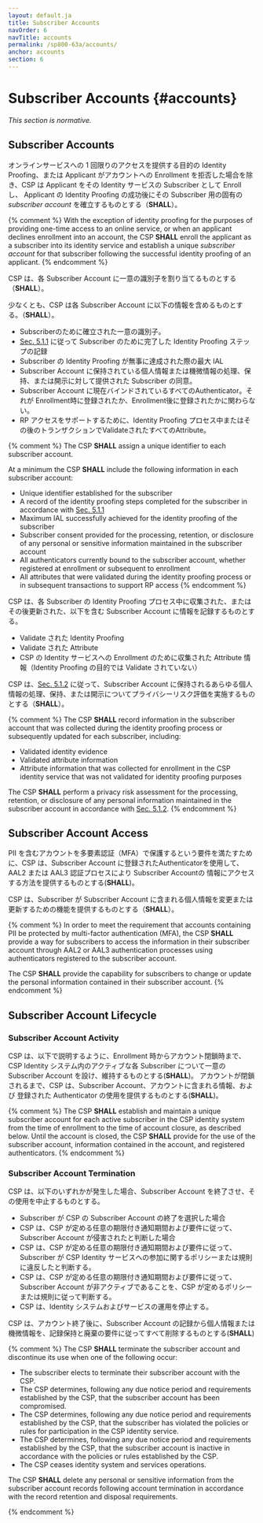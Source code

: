 ```yaml
---
layout: default.ja
title: Subscriber Accounts
navOrder: 6
navTitle: accounts
permalink: /sp800-63a/accounts/
anchor: accounts
section: 6
---
```


# Subscriber Accounts {#accounts}

_This section is normative._

## Subscriber Accounts

オンラインサービスへの 1 回限りのアクセスを提供する目的の Identity Proofing、または Applicant がアカウントへの Enrollment を拒否した場合を除き、CSP は Applicant をその Identity サービスの Subscriber として Enroll し、 Applicant の Identity Proofing の成功後にその Subscriber 用の固有の _subscriber account_ を確立するものとする（**SHALL**）。

{% comment %}
With the exception of identity proofing for the purposes of providing one-time access to an online service, or when an applicant declines enrollment into an account, the CSP **SHALL** enroll the applicant as a subscriber into its identity service and establish a unique _subscriber account_ for that subscriber following the successful identity proofing of an applicant. 
{% endcomment %}

CSP は、各 Subscriber Account に一意の識別子を割り当てるものとする（**SHALL**）。

少なくとも、CSP は各 Subscriber Account に以下の情報を含めるものとする。（**SHALL**）。

* Subscriberのために確立された一意の識別子。
* [Sec. 5.1.1](sec5_ial.ja.md#DocRecReqs) に従って Subscriber のために完了した Identity Proofing ステップの記録
* Subscriber の Identity Proofing が無事に達成された際の最大 IAL
* Subscriber Account に保持されている個人情報または機微情報の処理、保持、または開示に対して提供された Subscriber の同意。
* Subscriber Account に現在バインドされているすべてのAuthenticator。それが Enrollment時に登録されたか、Enrollment後に登録されたかに関わらない。
* RP アクセスをサポートするために、Identity Proofing プロセス中またはその後のトランザクションでValidateされたすべてのAttribute。

{% comment %}
The CSP **SHALL** assign a unique identifier to each subscriber account. 

At a minimum the CSP **SHALL** include the following information in each subscriber account:

* Unique identifier established for the subscriber 
* A record of the identity proofing steps completed for the subscriber in accordance with [Sec. 5.1.1](sec5_ial.md#DocRecReqs)
* Maximum IAL successfully achieved for the identity proofing of the subscriber
* Subscriber consent provided for the processing, retention, or disclosure of any personal or sensitive information maintained in the subscriber account
* All authenticators currently bound to the subscriber account, whether registered at enrollment or subsequent to enrollment
* All attributes that were validated during the identity proofing process or in subsequent transactions to support RP access 
{% endcomment %}

CSP は、各 Subscriber の Identity Proofing プロセス中に収集された、またはその後更新された、以下を含む Subscriber Account に情報を記録するものとする。

* Validate された Identity Proofing 
* Validate された Attribute
* CSP の Identity サービスへの Enrollment のために収集された Attribute 情報（Identity Proofing の目的では Validate されていない）

CSP は、[Sec. 5.1.2](sec5_ial.ja.md#PrivacyReqs) に従って、Subscriber Account に保持されるあらゆる個人情報の処理、保持、または開示についてプライバシーリスク評価を実施するものとする（**SHALL**）。

{% comment %}
The CSP **SHALL** record information in the subscriber account that was collected during the identity proofing process or subsequently updated for each subscriber, including:

* Validated identity evidence 
* Validated attribute information 
* Attribute information that was collected for enrollment in the CSP identity service that was not validated for identity proofing purposes

The CSP **SHALL** perform a privacy risk assessment for the processing, retention, or disclosure of any personal information maintained in the subscriber account in accordance with [Sec. 5.1.2](sec5_ial.md#PrivacyReqs).
{% endcomment %}

## Subscriber Account Access

PII を含むアカウントを多要素認証（MFA）で保護するという要件を満たすために、CSP は、Subscriber Account に登録されたAuthenticatorを使用して、AAL2 または AAL3 認証プロセスにより Subscriber Accountの 情報にアクセスする方法を提供するものとする(**SHALL**)。

CSP は、Subscriber が Subscriber Account に含まれる個人情報を変更または更新するための機能を提供するものとする（**SHALL**）。

{% comment %}
In order to meet the requirement that accounts containing PII be protected by multi-factor authentication (MFA), the CSP **SHALL** provide a way for subscribers to access the information in their subscriber account through AAL2 or AAL3 authentication processes using authenticators registered to the subscriber account. 

The CSP **SHALL** provide the capability for subscribers to change or update the personal information contained in their subscriber account.
{% endcomment %}

## Subscriber Account Lifecycle

### Subscriber Account Activity

CSP は、以下で説明するように、Enrollment 時からアカウント閉鎖時まで、CSP Identity システム内のアクティブな各 Subscriber について一意の Subscriber Account を設け、維持するものとする(**SHALL**)。 アカウントが閉鎖されるまで、CSP は、Subscriber Account、アカウントに含まれる情報、および 登録された Authenticator の使用を提供するものとする(**SHALL**)。

{% comment %}
The CSP **SHALL** establish and maintain a unique subscriber account for each active subscriber in the CSP identity system from the time of enrollment to the time of account closure, as described below.  Until the account is closed, the CSP **SHALL** provide for the use of the subscriber account, information contained in the account, and registered authenticators. 
{% endcomment %}

### Subscriber Account Termination

CSP は、以下のいずれかが発生した場合、Subscriber Account を終了させ、その使用を中止するものとする。

* Subscriber が CSP の Subscriber Account の終了を選択した場合 
* CSP は、CSP が定める任意の期限付き通知期間および要件に従って、Subscriber Account が侵害されたと判断した場合
* CSP は、CSP が定める任意の期限付き通知期間および要件に従って、Subscriber が CSP Identity サービスへの参加に関するポリシーまたは規則に違反したと判断する。
* CSP は、CSP が定める任意の期限付き通知期間および要件に従って、Subscriber Account が非アクティブであることを、CSP が定めるポリシーまたは規則に従って判断する。
* CSP は、Identity システムおよびサービスの運用を停止する。

CSP は、アカウント終了後に、Subscriber Account の記録から個人情報または機微情報を、記録保持と廃棄の要件に従ってすべて削除するものとする(**SHALL**)

{% comment %}
The CSP **SHALL** terminate the subscriber account and discontinue its use when one of the following occur:

* The subscriber elects to terminate their subscriber account with the CSP.
* The CSP determines, following any due notice period and requirements established by the CSP, that the subscriber account has been compromised.
* The CSP determines, following any due notice period and requirements established by the CSP, that the subscriber has violated the policies or rules for participation in the CSP identity service. 
* The CSP determines, following any due notice period and requirements established by the CSP, that the subscriber account is inactive in accordance with the policies or rules established by the CSP.
* The CSP ceases identity system and services operations.

The CSP **SHALL** delete any personal or sensitive information from the subscriber account records following account termination in accordance with the record retention and disposal requirements.

{% endcomment %}